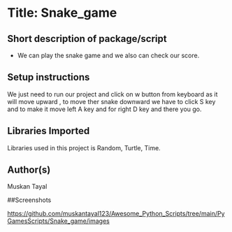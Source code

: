 # Title: Snake_game

## Short description of package/script

- We can play the snake game and we also can check our score.

## Setup instructions

We just need to run our project and click on w button from keyboard as it will move upward , to move ther snake downward we have to click  S key and to make it move left A key and for right D key and there you go.

## Libraries Imported

Libraries used in this project is Random, Turtle, Time.



## Author(s) 

Muskan Tayal

##Screenshots

https://github.com/muskantayal123/Awesome_Python_Scripts/tree/main/PyGamesScripts/Snake_game/images

